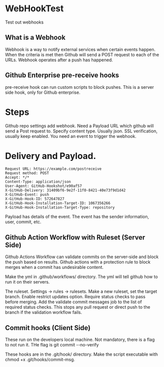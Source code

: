 # WebHookTest
Test out webhooks

## What is a Webhook

Webhook is a way to notify external services when certain events happen.
When the criteria is met then Github will send a POST request to each of the URLs.
Webhook operates after a push has happened.

## Github Enterprise pre-receive hooks

pre-receive hook can run custom scripts to block pushes.
This is a server side hook, only for Github enterprise.


# Steps

Github repo settings add webhook.
Need a Payload URL which github will send a Post request to.
Specify content type. Usually json.
SSL verification, usually keep enabled.
You need an event to trigger the webhook.

# Delivery and Payload.

```text
Request URL: https://example.com/postreceive
Request method: POST
Accept: */*
Content-Type: application/json
User-Agent: GitHub-Hookshot/e90af57
X-GitHub-Delivery: 31409bf6-9e2f-11f0-8421-40e73f9d1d42
X-GitHub-Event: push
X-GitHub-Hook-ID: 572647827
X-GitHub-Hook-Installation-Target-ID: 1067356266
X-GitHub-Hook-Installation-Target-Type: repository
```

Payload has details of the event.
The event has the sender information, user, commit, etc.

## Github Action Workflow with Ruleset (Server Side)

Github Actions Workflow can validate commits on the server-side and block the push based on results.
Github actions with a protection rule to block merges when a commit has undesirable content.

Make the yml in .github/workflows/ directory.
The yml will tell github how to run it on their servers.

The ruleset.
Settings -> rules -> rulesets.
Make a new ruleset, set the target branch.
Enable restrict updates option.
Require status checks to pass before merging.
Add the validate commit messages job to the list of required status checks.
This stops any pull request or direct push to the branch if the validation workflow fails.

## Commit hooks (Client Side)

These run on the developers local machine.
Not mandatory, there is a flag to not run it.
THe flag is git commit --no-verify

These hooks are in the .git/hook/ directory.
Make the script executable with chmod +x .git/hooks/commit-msg.
